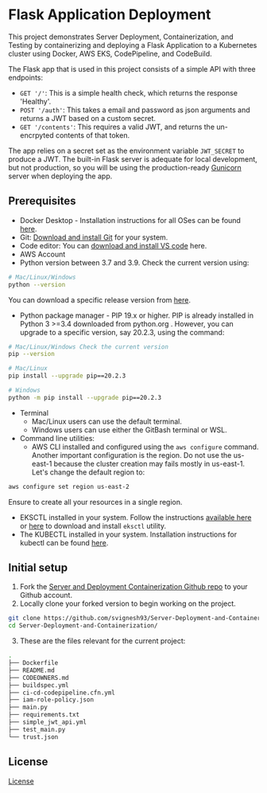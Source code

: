 # Flask Application Deployment

This project demonstrates Server Deployment, Containerization, and Testing by containerizing and deploying a Flask Application to a Kubernetes cluster using Docker, AWS EKS, CodePipeline, and CodeBuild.

The Flask app that is used in this project consists of a simple API with three endpoints:

- `GET '/'`: This is a simple health check, which returns the response 'Healthy'. 
- `POST '/auth'`: This takes a email and password as json arguments and returns a JWT based on a custom secret.
- `GET '/contents'`: This requires a valid JWT, and returns the un-encrpyted contents of that token. 

The app relies on a secret set as the environment variable `JWT_SECRET` to produce a JWT. The built-in Flask server is adequate for local development, but not production, so you will be using the production-ready [Gunicorn](https://gunicorn.org/) server when deploying the app.

## Prerequisites

* Docker Desktop - Installation instructions for all OSes can be found <a href="https://docs.docker.com/install/" target="_blank">here</a>.
* Git: <a href="https://git-scm.com/downloads" target="_blank">Download and install Git</a> for your system. 
* Code editor: You can <a href="https://code.visualstudio.com/download" target="_blank">download and install VS code</a> here.
* AWS Account
* Python version between 3.7 and 3.9. Check the current version using:

```bash
# Mac/Linux/Windows
python --version
```

You can download a specific release version from <a href="https://www.python.org/downloads/" target="_blank">here</a>.

* Python package manager - PIP 19.x or higher. PIP is already installed in Python 3 >=3.4 downloaded from python.org . However, you can upgrade to a specific version, say 20.2.3, using the command:

```bash
# Mac/Linux/Windows Check the current version
pip --version

# Mac/Linux
pip install --upgrade pip==20.2.3

# Windows
python -m pip install --upgrade pip==20.2.3
```

* Terminal
   * Mac/Linux users can use the default terminal.
   * Windows users can use either the GitBash terminal or WSL. 
* Command line utilities:
  * AWS CLI installed and configured using the `aws configure` command. Another important configuration is the region. Do not use the us-east-1 because the cluster creation may fails mostly in us-east-1. Let's change the default region to:

```bash
aws configure set region us-east-2  
```
  
  Ensure to create all your resources in a single region. 
  * EKSCTL installed in your system. Follow the instructions [available here](https://docs.aws.amazon.com/eks/latest/userguide/eksctl.html#installing-eksctl) or <a href="https://eksctl.io/introduction/#installation" target="_blank">here</a> to download and install `eksctl` utility. 
  * The KUBECTL installed in your system. Installation instructions for kubectl can be found <a href="https://kubernetes.io/docs/tasks/tools/install-kubectl/" target="_blank">here</a>. 

## Initial setup

1. Fork the <a href="https://github.com/svignesh93/Server-Deployment-and-Containerization" target="_blank">Server and Deployment Containerization Github repo</a> to your Github account.
2. Locally clone your forked version to begin working on the project.

```bash
git clone https://github.com/svignesh93/Server-Deployment-and-Containerization.git
cd Server-Deployment-and-Containerization/
```

3. These are the files relevant for the current project:

```bash
.
├── Dockerfile 
├── README.md
├── CODEOWNERS.md
├── buildspec.yml
├── ci-cd-codepipeline.cfn.yml
├── iam-role-policy.json
├── main.py
├── requirements.txt
├── simple_jwt_api.yml
├── test_main.py
└── trust.json 
```

## License

[License](LICENSE.md)
